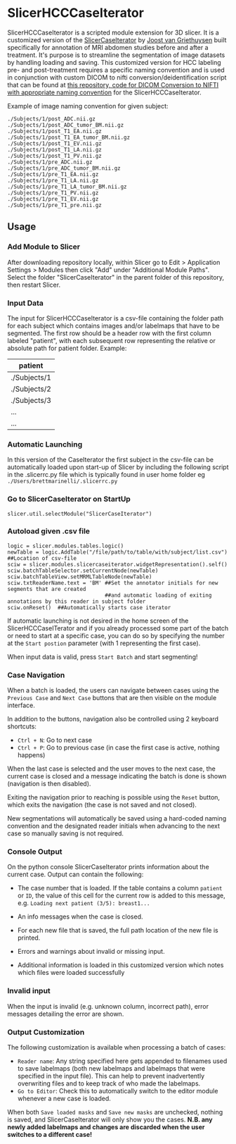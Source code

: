 # SlicerHCCCaseIterator

SlicerHCCCaseIterator is a scripted module extension for 3D slicer. It is a customized version of the 
[SlicerCaseIterator](https://github.com/JoostJM/SlicerCaseIterator) by [Joost van Griethuysen](https://github.com/JoostJM)
built specifically for annotation of MRI abdomen studies before and after a treatment.
It's purpose is to streamline the segmentation of image datasets by handling
loading and saving. This customized version for HCC labeling pre- and post-treatment requires a specific
naming convention and is used in conjunction with custom DICOM to nifti conversion/deidentification script
that can be found at [this repository, code for DICOM Conversion to NIFTI with appropriate naming 
convention](https://github.com/bsmarine/dicomConversionToNiftiHCC) for the SlicerHCCCaseIterator.

Example of image naming convention for given subject:

```
./Subjects/1/post_ADC.nii.gz
./Subjects/1/post_ADC_tumor_BM.nii.gz
./Subjects/1/post_T1_EA.nii.gz
./Subjects/1/post_T1_EA_tumor_BM.nii.gz
./Subjects/1/post_T1_EV.nii.gz
./Subjects/1/post_T1_LA.nii.gz
./Subjects/1/post_T1_PV.nii.gz
./Subjects/1/pre_ADC.nii.gz
./Subjects/1/pre_ADC_tumor_BM.nii.gz
./Subjects/1/pre_T1_EA.nii.gz
./Subjects/1/pre_T1_LA.nii.gz
./Subjects/1/pre_T1_LA_tumor_BM.nii.gz
./Subjects/1/pre_T1_PV.nii.gz
./Subjects/1/pre_T1_EV.nii.gz
./Subjects/1/pre_T1_pre.nii.gz
```

## Usage

### Add Module to Slicer

After downloading repository locally, within Slicer go to Edit > Application Settings > Modules then click "Add"
under "Additional Module Paths". Select the folder "SlicerCaseIterator" in the parent folder of this repository, then restart Slicer.

### Input Data
The input for SlicerHCCCaseIterator is a csv-file containing the folder path for each subject which contains
images and/or labelmaps that have to be segmented. The first row should be a header row with the first column
labeled "patient", with each subsequent row representing the relative or absolute path for patient folder. Example:

| patient        |
| ------------- |
| ./Subjects/1      |
| ./Subjects/2      |
| ./Subjects/3      |
| ...      |
| ...      |

### Automatic Launching
In this version of the CaseIterator the first subject in the csv-file can be automatically loaded upon
start-up of Slicer by including the following script in the .slicerrc.py file which is typically found in 
user home folder eg `./Users/brettmarinelli/.slicerrc.py`
  
  ### Go to SlicerCaseIterator on StartUp

  `slicer.util.selectModule("SlicerCaseIterator")`

  ### Autoload given .csv file

  ```
  logic = slicer.modules.tables.logic()
  newTable = logic.AddTable("/file/path/to/table/with/subject/list.csv") ##Location of csv-file
  sciw = slicer.modules.slicercaseiterator.widgetRepresentation().self()
  sciw.batchTableSelector.setCurrentNode(newTable)
  sciw.batchTableView.setMRMLTableNode(newTable)
  sciw.txtReaderName.text = 'BM' ##Set the annotator initials for new segments that are created 
                                 ##and automatic loading of exiting annotations by this reader in subject folder
  sciw.onReset()  ##Automatically starts case iterator
  
  ```

If automatic launching is not desired in the home screen of the SlicerHCCCaseITerator and if you already 
processed some part of the batch or need to start at a specific case, you can do so by specifying the 
number at the `Start postion` parameter (with 1 representing the first case).

When input data is valid, press `Start Batch` and start segmenting!

### Case Navigation

When a batch is loaded, the users can navigate between cases using the `Previous Case` and `Next Case`
buttons that are then visible on the module interface.

In addition to the buttons, navigation also be controlled using 2 keyboard shortcuts:
- `Ctrl + N`: Go to next case
- `Ctrl + P`: Go to previous case (in case the first case is active, nothing happens)

When the last case is selected and the user moves to the next case, the current case is closed
and a message indicating the batch is done is shown (navigation is then disabled).

Exiting the navigation prior to reaching is possible using the `Reset` button,
which exits the navigation (the case is not saved and not closed).

New segmentations will automatically be saved using a hard-coded naming convention and the
designated reader initials when advancing to the next case so manually saving is not required.

### Console Output

On the python console SlicerCaseIterator prints information about the current case.
Output can contain the following:
- The case number that is loaded. If the table contains a column `patient` or `ID`, the value
  of this cell for the current row is added to this message, e.g. `Loading next patient (3/5): breast1...` 
- An info messages when the case is closed.
- For each new file that is saved, the full path location of the new file is printed.
- Errors and warnings about invalid or missing input.

- Additional information is loaded in this customized version which notes which files were
loaded successfully

### Invalid input

When the input is invalid (e.g. unknown column, incorrect path), error messages
detailing the error are shown.

### Output Customization

The following customization is available when processing a batch of cases:
- `Reader name`: Any string specified here gets appended to filenames used to save labelmaps
  (both new labelmaps and labelmaps that were specified in the input file). This can help to
  prevent inadvertently overwriting files and to keep track of who made the labelmaps.
- `Go to Editor`: Check this to automatically switch to the editor module whenever a new case is loaded.
  
When both `Save loaded masks` and `Save new masks` are unchecked, nothing is saved, and SlicerCaseIterator will
only show you the cases. **N.B. any newly added labelmaps and changes are discarded when the user switches
to a different case!**
